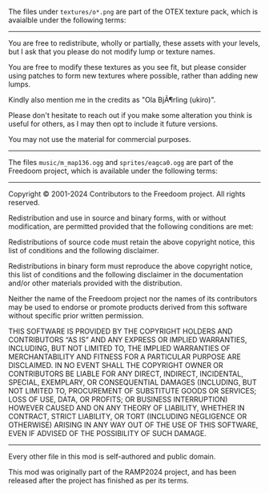 The files under `textures/o*.png` are part of the OTEX texture pack, which is avaialble under the following terms:

---

You are free to redistribute, wholly or partially, these assets with your
levels, but I ask that you please do not modify lump or texture names.

You are free to modify these textures as you see fit, but please consider
using patches to form new textures where possible, rather than adding new
lumps.

Kindly also mention me in the credits as "Ola BjÃ¶rling (ukiro)".

Please don't hesitate to reach out if you make some alteration you think
is useful for others, as I may then opt to include it future versions.

You may not use the material for commercial purposes.

---

The files `music/m_map136.ogg` and `sprites/eagca0.ogg` are part of the Freedoom project, which is available under the following terms:

---

Copyright © 2001-2024 Contributors to the Freedoom project. All rights reserved.

Redistribution and use in source and binary forms, with or without modification, are permitted provided that the following conditions are met:

Redistributions of source code must retain the above copyright notice, this list of conditions and the following disclaimer.

Redistributions in binary form must reproduce the above copyright notice, this list of conditions and the following disclaimer in the documentation and/or other materials provided with the distribution.

Neither the name of the Freedoom project nor the names of its contributors may be used to endorse or promote products derived from this software without specific prior written permission.

THIS SOFTWARE IS PROVIDED BY THE COPYRIGHT HOLDERS AND CONTRIBUTORS “AS IS” AND ANY EXPRESS OR IMPLIED WARRANTIES, INCLUDING, BUT NOT LIMITED TO, THE IMPLIED WARRANTIES OF MERCHANTABILITY AND FITNESS FOR A PARTICULAR PURPOSE ARE DISCLAIMED. IN NO EVENT SHALL THE COPYRIGHT OWNER OR CONTRIBUTORS BE LIABLE FOR ANY DIRECT, INDIRECT, INCIDENTAL, SPECIAL, EXEMPLARY, OR CONSEQUENTIAL DAMAGES (INCLUDING, BUT NOT LIMITED TO, PROCUREMENT OF SUBSTITUTE GOODS OR SERVICES; LOSS OF USE, DATA, OR PROFITS; OR BUSINESS INTERRUPTION) HOWEVER CAUSED AND ON ANY THEORY OF LIABILITY, WHETHER IN CONTRACT, STRICT LIABILITY, OR TORT (INCLUDING NEGLIGENCE OR OTHERWISE) ARISING IN ANY WAY OUT OF THE USE OF THIS SOFTWARE, EVEN IF ADVISED OF THE POSSIBILITY OF SUCH DAMAGE.

---

Every other file in this mod is self-authored and public domain.

This mod was originally part of the RAMP2024 project, and has been released after the project has finished as per its terms.
